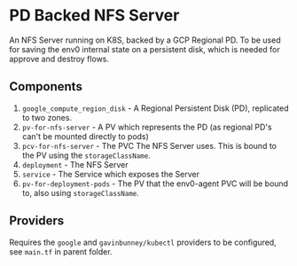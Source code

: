 # PD Backed NFS Server
An NFS Server running on K8S, backed by a GCP Regional PD.
To be used for saving the env0 internal state on a persistent disk, which is needed for approve and destroy flows.

## Components
1. `google_compute_region_disk` - A Regional Persistent Disk (PD), replicated to two zones.
1. `pv-for-nfs-server` - A PV which represents the PD (as regional PD's can't be mounted directly to pods)
1. `pcv-for-nfs-server` - The PVC The NFS Server uses. This is bound to the PV using the `storageClassName`.
1. `deployment` - The NFS Server
1. `service` - The Service which exposes the Server 
1. `pv-for-deployment-pods` - The PV that the env0-agent PVC will be bound to, also using `storageClassName`.

## Providers
Requires the `google` and `gavinbunney/kubectl` providers to be configured, see `main.tf` in parent folder.
